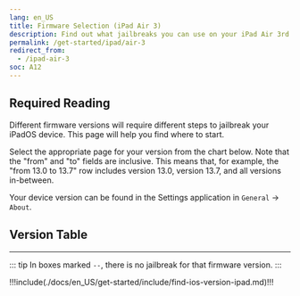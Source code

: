 ```yaml
---
lang: en_US
title: Firmware Selection (iPad Air 3)
description: Find out what jailbreaks you can use on your iPad Air 3rd Generation
permalink: /get-started/ipad/air-3
redirect_from:
  - /ipad-air-3
soc: A12
---
```


## Required Reading

Different firmware versions will require different steps to jailbreak your iPadOS device. This page will help you find where to start.

Select the appropriate page for your version from the chart below. Note that the "from" and "to" fields are inclusive. This means that, for example, the "from 13.0 to 13.7" row includes version 13.0, version 13.7, and all versions in-between.

Your device version can be found in the Settings application in `General` -> `About`.

## Version Table

<versionTable soc="12" :minVer="[12,1,3]"/>

---

::: tip
In boxes marked `--`, there is no jailbreak for that firmware version.
:::

!!!include(./docs/en_US/get-started/include/find-ios-version-ipad.md)!!!
